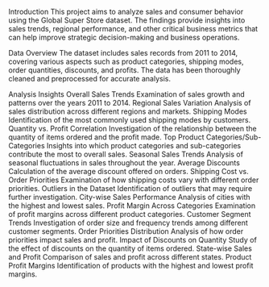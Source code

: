 Introduction
This project aims to analyze sales and consumer behavior using the Global Super Store dataset. The findings provide insights into sales trends, regional performance, and other critical business metrics that can help improve strategic decision-making and business operations.

Data Overview
The dataset includes sales records from 2011 to 2014, covering various aspects such as product categories, shipping modes, order quantities, discounts, and profits. The data has been thoroughly cleaned and preprocessed for accurate analysis.

Analysis Insights
Overall Sales Trends
Examination of sales growth and patterns over the years 2011 to 2014.
Regional Sales Variation
Analysis of sales distribution across different regions and markets.
Shipping Modes
Identification of the most commonly used shipping modes by customers.
Quantity vs. Profit Correlation
Investigation of the relationship between the quantity of items ordered and the profit made.
Top Product Categories/Sub-Categories
Insights into which product categories and sub-categories contribute the most to overall sales.
Seasonal Sales Trends
Analysis of seasonal fluctuations in sales throughout the year.
Average Discounts
Calculation of the average discount offered on orders.
Shipping Cost vs. Order Priorities
Examination of how shipping costs vary with different order priorities.
Outliers in the Dataset
Identification of outliers that may require further investigation.
City-wise Sales Performance
Analysis of cities with the highest and lowest sales.
Profit Margin Across Categories
Examination of profit margins across different product categories.
Customer Segment Trends
Investigation of order size and frequency trends among different customer segments.
Order Priorities Distribution
Analysis of how order priorities impact sales and profit.
Impact of Discounts on Quantity
Study of the effect of discounts on the quantity of items ordered.
State-wise Sales and Profit
Comparison of sales and profit across different states.
Product Profit Margins
Identification of products with the highest and lowest profit margins.
